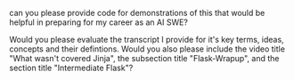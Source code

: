 can you please provide code for demonstrations of this that would be helpful in preparing for my career as an AI SWE?


Would you please evaluate the transcript I provide for it's key terms, ideas, concepts and their defintions. Would you also please include the video title "What wasn't covered Jinja", the subsection title "Flask-Wrapup", and the section title "Intermediate Flask"?